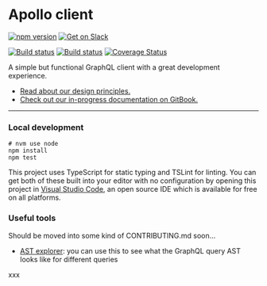 # Apollo client

[![npm version](https://badge.fury.io/js/apollo-client.svg)](https://badge.fury.io/js/apollo-client)
[![Get on Slack](http://apolloslack.meteorapp.com/badge.svg)](http://apolloslack.meteorapp.com/)
<br />

[![Build status](https://travis-ci.org/apollostack/apollo-client.svg?branch=master)](https://travis-ci.org/apollostack/apollo-client)
[![Build status](https://ci.appveyor.com/api/projects/status/ajdf70delshw2ire/branch/master?svg=true)](https://ci.appveyor.com/project/stubailo/apollo-client/branch/master)
[![Coverage Status](https://coveralls.io/repos/github/apollostack/apollo-client/badge.svg?branch=master)](https://coveralls.io/github/apollostack/apollo-client?branch=master)


A simple but functional GraphQL client with a great development experience.

- [Read about our design principles.](design.md)
- [Check out our in-progress documentation on GitBook.](https://apollostack.gitbooks.io/apollo-client/content/)

---

### Local development

```
# nvm use node
npm install
npm test
```

This project uses TypeScript for static typing and TSLint for linting. You can get both of these built into your editor with no configuration by opening this project in [Visual Studio Code](https://code.visualstudio.com/), an open source IDE which is available for free on all platforms.

### Useful tools

Should be moved into some kind of CONTRIBUTING.md soon...

- [AST explorer](https://astexplorer.net/): you can use this to see what the GraphQL query AST looks like for different queries

xxx

